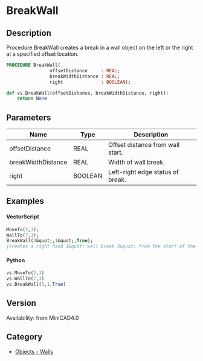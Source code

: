 # BreakWall

## Description
Procedure BreakWall creates a break in a wall object on the left or the right at a specified offset location.

```pascal
PROCEDURE BreakWall(
				offsetDistance     : REAL;
				breakWidthDistance : REAL;
				right              : BOOLEAN);
```

```python
def vs.BreakWall(offsetDistance, breakWidthDistance, right):
    return None
```

## Parameters
|Name|Type|Description|
|---|---|---|
|offsetDistance|REAL|Offset distance from wall start.|
|breakWidthDistance|REAL|Width of wall break.|
|right|BOOLEAN|Left-right edge status of break.|

## Examples
#### VectorScript ####
```pascal
MoveTo(2,3);
WallTo(7,3);
BreakWall(3&quot;,1&quot;,True);
{creates a right hand 1&quot; wall break 3&quot; from the start of the wall}
```
#### Python ####
```python
vs.MoveTo(2,3)
vs.WallTo(7,3)
vs.BreakWall(3,1,True)
```

## Version
Availability: from MiniCAD4.0

## Category
* [Objects - Walls](../Categories/Objects%20-%20Walls.md)
